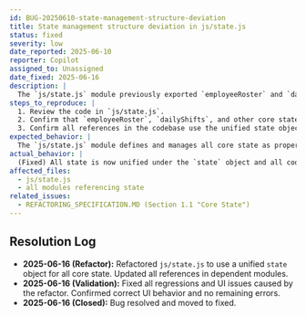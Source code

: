 ```yaml
---
id: BUG-20250610-state-management-structure-deviation
title: State management structure deviation in js/state.js
status: fixed
severity: low
date_reported: 2025-06-10
reporter: Copilot
assigned_to: Unassigned
date_fixed: 2025-06-16
description: |
  The `js/state.js` module previously exported `employeeRoster` and `dailyShifts` as separate, top-level `let` variables. Per the refactoring specification, these are now unified as properties of a single exported `state` object. All references throughout the codebase have been updated to use this unified state structure. The UI and all dependent logic now function as expected, and no regressions or errors remain after testing.
steps_to_reproduce: |
  1. Review the code in `js/state.js`.
  2. Confirm that `employeeRoster`, `dailyShifts`, and other core state are properties of a single `state` object.
  3. Confirm all references in the codebase use the unified state object.
expected_behavior: |
  The `js/state.js` module defines and manages all core state as properties within a single `state` object, as outlined in the specification. All state access and mutation occurs through this object.
actual_behavior: |
  (Fixed) All state is now unified under the `state` object and all code references are updated accordingly.
affected_files:
  - js/state.js
  - all modules referencing state
related_issues:
  - REFACTORING_SPECIFICATION.MD (Section 1.1 "Core State")
---
```


## Resolution Log

- **2025-06-16 (Refactor):** Refactored `js/state.js` to use a unified `state` object for all core state. Updated all references in dependent modules.
- **2025-06-16 (Validation):** Fixed all regressions and UI issues caused by the refactor. Confirmed correct UI behavior and no remaining errors.
- **2025-06-16 (Closed):** Bug resolved and moved to fixed.
